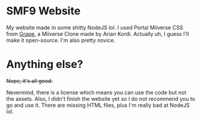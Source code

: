 # SMF9 Website
My website made in some shitty NodeJS lol. I used Portal Miiverse CSS from <a href="https://github.com/ArianKordi/grape/">Grape</a>, a Miiverse Clone made by Arian Kordi. Actually uh, I guess I'll make it open-source. I'm also pretty novice.

# Anything else?
~~Nope, it's all good.~~

Nevermind, there is a license which means you can use the code but not the assets. Also, I didn't finish the website yet so I do not recommend you to go and use it. There are missing HTML files, plus I'm really bad at NodeJS lol.
